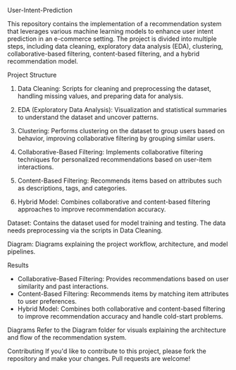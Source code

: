 User-Intent-Prediction

This repository contains the implementation of a recommendation system that leverages various machine learning models to enhance user intent prediction in an e-commerce setting. The project is divided into multiple steps, including data cleaning, exploratory data analysis (EDA), clustering, collaborative-based filtering, content-based filtering, and a hybrid recommendation model.

Project Structure
1. Data Cleaning: Scripts for cleaning and preprocessing the dataset, handling missing values, and preparing data for analysis.

2. EDA (Exploratory Data Analysis): Visualization and statistical summaries to understand the dataset and uncover patterns.

3. Clustering: Performs clustering on the dataset to group users based on behavior, improving collaborative filtering by grouping similar users.

4. Collaborative-Based Filtering: Implements collaborative filtering techniques for personalized recommendations based on user-item interactions.

5. Content-Based Filtering: Recommends items based on attributes such as descriptions, tags, and categories.

6. Hybrid Model: Combines collaborative and content-based filtering approaches to improve recommendation accuracy.

Dataset: Contains the dataset used for model training and testing. The data needs preprocessing via the scripts in Data Cleaning.

Diagram: Diagrams explaining the project workflow, architecture, and model pipelines.


Results
- Collaborative-Based Filtering: Provides recommendations based on user similarity and past interactions.
- Content-Based Filtering: Recommends items by matching item attributes to user preferences.
- Hybrid Model: Combines both collaborative and content-based filtering to improve recommendation accuracy and handle cold-start problems.

Diagrams
Refer to the Diagram folder for visuals explaining the architecture and flow of the recommendation system.

Contributing
If you'd like to contribute to this project, please fork the repository and make your changes. Pull requests are welcome!
